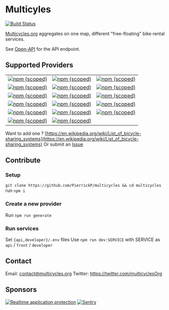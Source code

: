# Multicyles

[![Build Status](https://travis-ci.org/PierrickP/multicycles.svg?branch=master)](https://travis-ci.org/PierrickP/multicycles)

[Multicycles.org](http://multicycles.org) aggregates on one map, different "free-floating" bike rental services.

See [Open-API](https://developer.multicycles.org/) for the API endpoint.

## Supported Providers

|                                                                                                                                                     |                                                                                                                                                        |                                                                                                                                                     |
| --------------------------------------------------------------------------------------------------------------------------------------------------- | ------------------------------------------------------------------------------------------------------------------------------------------------------ | --------------------------------------------------------------------------------------------------------------------------------------------------- |
| [![npm (scoped)](https://img.shields.io/npm/v/@multicycles/bird.svg?label=Bird)](https://www.npmjs.com/package/@multicycles/bird)                   | [![npm (scoped)](https://img.shields.io/npm/v/@multicycles/indigowheel.svg?label=IndigoWheel)](https://www.npmjs.com/package/@multicycles/indigowheel) | [![npm (scoped)](https://img.shields.io/npm/v/@multicycles/ofo.svg?label=Ofo)](https://www.npmjs.com/package/@multicycles/ofo)                      |
| [![npm (scoped)](https://img.shields.io/npm/v/@multicycles/byke.svg?label=Byke)](https://www.npmjs.com/package/@multicycles/byke)                   | [![npm (scoped)](https://img.shields.io/npm/v/@multicycles/jump.svg?label=Jump)](https://www.npmjs.com/package/@multicycles/jump)                      | [![npm (scoped)](https://img.shields.io/npm/v/@multicycles/pony.svg?label=Pony)](https://www.npmjs.com/package/@multicycles/pony)                   |
| [![npm (scoped)](https://img.shields.io/npm/v/@multicycles/coup.svg?label=Coup)](https://www.npmjs.com/package/@multicycles/coup)                   | [![npm (scoped)](https://img.shields.io/npm/v/@multicycles/lime.svg?label=Lime)](https://www.npmjs.com/package/@multicycles/lime)                      | [![npm (scoped)](https://img.shields.io/npm/v/@multicycles/spin.svg?label=Spin)](https://www.npmjs.com/package/@multicycles/spin)                   |
| [![npm (scoped)](https://img.shields.io/npm/v/@multicycles/donkey.svg?label=Donkey%20Republic)](https://www.npmjs.com/package/@multicycles/donkey)  | [![npm (scoped)](https://img.shields.io/npm/v/@multicycles/mobike.svg?label=Mobike)](https://www.npmjs.com/package/@multicycles/mobike)                | [![npm (scoped)](https://img.shields.io/npm/v/@multicycles/whitebikes.svg?label=WhiteBikes)](https://www.npmjs.com/package/@multicycles/whitebikes) |
| [![npm (scoped)](https://img.shields.io/npm/v/@multicycles/gobee.bike.svg?label=Gobee.bike)](https://www.npmjs.com/package/@multicycles/gobee.bike) | [![npm (scoped)](https://img.shields.io/npm/v/@multicycles/nextbike.svg?label=Nextbike)](https://www.npmjs.com/package/@multicycles/nextbike)          | [![npm (scoped)](https://img.shields.io/npm/v/@multicycles/yobike.svg?label=Yobike)](https://www.npmjs.com/package/@multicycles/yobike)             |
| [![npm (scoped)](https://img.shields.io/npm/v/@multicycles/hellobike.svg?label=Hellobike)](https://www.npmjs.com/package/@multicycles/hellobike)    | [![npm (scoped)](https://img.shields.io/npm/v/@multicycles/obike.svg?label=Obike)](https://www.npmjs.com/package/@multicycles/obike)                   |                                                                                                                                                     |

Want to add one ? [https://en.wikipedia.org/wiki/List_of_bicycle-sharing_systems](https://en.wikipedia.org/wiki/List_of_bicycle-sharing_systems)
Or submit an [Issue](https://github.com/PierrickP/multicycles/issues/new)

## Contribute

### Setup

`git clone https://github.com/PierrickP/multicycles && cd multicycles`
run `npm i`

### Create a new provider

Run `npm run generate`

### Run services

Set `{api,developer}/.env` files
Use `npm run dev:SERVICE` with SERVICE as `api` / `front` / `developer`

## Contact

Email: contact@multicycles.org
Twitter: https://twitter.com/multicyclesOrg

## Sponsors

[![Realtime application protection](https://s3-eu-west-1.amazonaws.com/sqreen-assets/badges/20171107/sqreen-light-badge.svg)](https://www.sqreen.io/?utm_source=badge)
[![Sentry](https://developer.multicycles.org/sentry-logo-black.png)](https://sentry.io)
